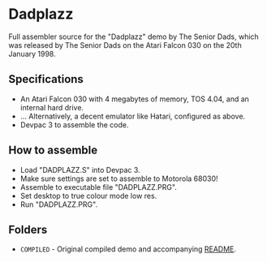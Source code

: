 # Dadplazz

Full assembler source for the "Dadplazz" demo by The Senior Dads, which was released by The Senior Dads on the Atari Falcon 030 on the 20th January 1998.

## Specifications
* An Atari Falcon 030 with 4 megabytes of memory, TOS 4.04, and an internal hard drive.
* ... Alternatively, a decent emulator like Hatari, configured as above.
* Devpac 3 to assemble the code.

## How to assemble
* Load "DADPLAZZ.S" into Devpac 3.
* Make sure settings are set to assemble to Motorola 68030!
* Assemble to executable file "DADPLAZZ.PRG".
* Set desktop to true colour mode low res.
* Run "DADPLAZZ.PRG".

## Folders
* `COMPILED` - Original compiled demo and accompanying [README](https://github.com/theseniordads/airdirtdemo/blob/main/AIR_DIRT.SED/AIR_DIRT.TXT).
